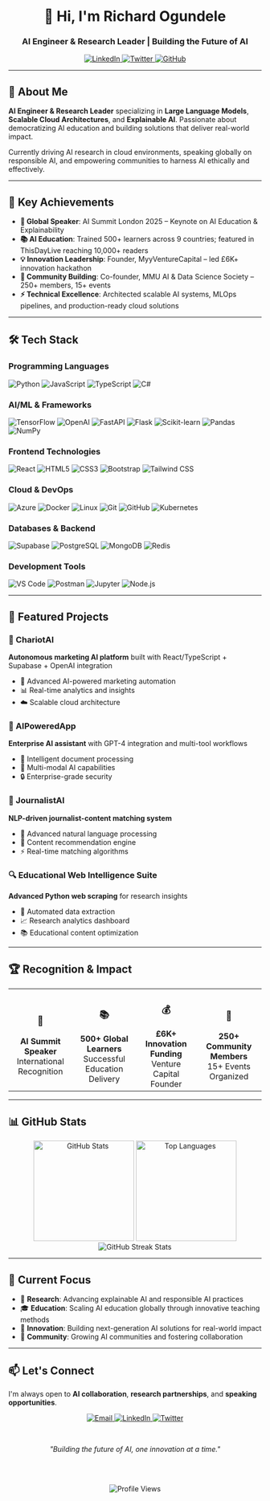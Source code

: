 <div align="center">
  <h1>👋 Hi, I'm Richard Ogundele</h1>
  <h3>AI Engineer & Research Leader | Building the Future of AI</h3>
  
  <!-- Social Links -->
  <p>
    <a href="https://www.linkedin.com/in/richardogundele/" target="_blank">
      <img src="https://img.shields.io/badge/LinkedIn-0077B5?style=for-the-badge&logo=linkedin&logoColor=white" alt="LinkedIn"/>
    </a>
    <a href="https://twitter.com/therichediamond" target="_blank">
      <img src="https://img.shields.io/badge/Twitter-1DA1F2?style=for-the-badge&logo=twitter&logoColor=white" alt="Twitter"/>
    </a>
    <a href="https://github.com/richardogundele" target="_blank">
      <img src="https://img.shields.io/badge/GitHub-100000?style=for-the-badge&logo=github&logoColor=white" alt="GitHub"/>
    </a>
  </p>
</div>

---

## 🚀 About Me

**AI Engineer & Research Leader** specializing in **Large Language Models**, **Scalable Cloud Architectures**, and **Explainable AI**. Passionate about democratizing AI education and building solutions that deliver real-world impact.

Currently driving AI research in cloud environments, speaking globally on responsible AI, and empowering communities to harness AI ethically and effectively.

---

## 🎯 Key Achievements

- **🎤 Global Speaker**: AI Summit London 2025 – Keynote on AI Education & Explainability
- **📚 AI Education**: Trained 500+ learners across 9 countries; featured in ThisDayLive reaching 10,000+ readers
- **💡 Innovation Leadership**: Founder, MyyVentureCapital – led £6K+ innovation hackathon
- **👥 Community Building**: Co-founder, MMU AI & Data Science Society – 250+ members, 15+ events
- **⚡ Technical Excellence**: Architected scalable AI systems, MLOps pipelines, and production-ready cloud solutions

---

## 🛠️ Tech Stack

### Programming Languages
<p>
  <img src="https://img.shields.io/badge/Python-3776AB?style=for-the-badge&logo=python&logoColor=white" alt="Python"/>
  <img src="https://img.shields.io/badge/JavaScript-F7DF1E?style=for-the-badge&logo=javascript&logoColor=black" alt="JavaScript"/>
  <img src="https://img.shields.io/badge/TypeScript-007ACC?style=for-the-badge&logo=typescript&logoColor=white" alt="TypeScript"/>
  <img src="https://img.shields.io/badge/C%23-239120?style=for-the-badge&logo=c-sharp&logoColor=white" alt="C#"/>
</p>

### AI/ML & Frameworks
<p>
  <img src="https://img.shields.io/badge/TensorFlow-FF6F00?style=for-the-badge&logo=tensorflow&logoColor=white" alt="TensorFlow"/>
  <img src="https://img.shields.io/badge/OpenAI-412991?style=for-the-badge&logo=openai&logoColor=white" alt="OpenAI"/>
  <img src="https://img.shields.io/badge/FastAPI-005571?style=for-the-badge&logo=fastapi" alt="FastAPI"/>
  <img src="https://img.shields.io/badge/Flask-000000?style=for-the-badge&logo=flask&logoColor=white" alt="Flask"/>
  <img src="https://img.shields.io/badge/scikit--learn-F7931E?style=for-the-badge&logo=scikit-learn&logoColor=white" alt="Scikit-learn"/>
  <img src="https://img.shields.io/badge/Pandas-150458?style=for-the-badge&logo=pandas&logoColor=white" alt="Pandas"/>
  <img src="https://img.shields.io/badge/NumPy-013243?style=for-the-badge&logo=numpy&logoColor=white" alt="NumPy"/>
</p>

### Frontend Technologies
<p>
  <img src="https://img.shields.io/badge/React-20232A?style=for-the-badge&logo=react&logoColor=61DAFB" alt="React"/>
  <img src="https://img.shields.io/badge/HTML5-E34F26?style=for-the-badge&logo=html5&logoColor=white" alt="HTML5"/>
  <img src="https://img.shields.io/badge/CSS3-1572B6?style=for-the-badge&logo=css3&logoColor=white" alt="CSS3"/>
  <img src="https://img.shields.io/badge/Bootstrap-563D7C?style=for-the-badge&logo=bootstrap&logoColor=white" alt="Bootstrap"/>
  <img src="https://img.shields.io/badge/Tailwind_CSS-38B2AC?style=for-the-badge&logo=tailwind-css&logoColor=white" alt="Tailwind CSS"/>
</p>

### Cloud & DevOps
<p>
  <img src="https://img.shields.io/badge/Microsoft_Azure-0089D0?style=for-the-badge&logo=microsoft-azure&logoColor=white" alt="Azure"/>
  <img src="https://img.shields.io/badge/Docker-2496ED?style=for-the-badge&logo=docker&logoColor=white" alt="Docker"/>
  <img src="https://img.shields.io/badge/Linux-FCC624?style=for-the-badge&logo=linux&logoColor=black" alt="Linux"/>
  <img src="https://img.shields.io/badge/Git-F05032?style=for-the-badge&logo=git&logoColor=white" alt="Git"/>
  <img src="https://img.shields.io/badge/GitHub-100000?style=for-the-badge&logo=github&logoColor=white" alt="GitHub"/>
  <img src="https://img.shields.io/badge/Kubernetes-326CE5?style=for-the-badge&logo=kubernetes&logoColor=white" alt="Kubernetes"/>
</p>

### Databases & Backend
<p>
  <img src="https://img.shields.io/badge/Supabase-3ECF8E?style=for-the-badge&logo=supabase&logoColor=white" alt="Supabase"/>
  <img src="https://img.shields.io/badge/PostgreSQL-316192?style=for-the-badge&logo=postgresql&logoColor=white" alt="PostgreSQL"/>
  <img src="https://img.shields.io/badge/MongoDB-4EA94B?style=for-the-badge&logo=mongodb&logoColor=white" alt="MongoDB"/>
  <img src="https://img.shields.io/badge/Redis-DC382D?style=for-the-badge&logo=redis&logoColor=white" alt="Redis"/>
</p>

### Development Tools
<p>
  <img src="https://img.shields.io/badge/Visual_Studio_Code-0078D4?style=for-the-badge&logo=visual%20studio%20code&logoColor=white" alt="VS Code"/>
  <img src="https://img.shields.io/badge/Postman-FF6C37?style=for-the-badge&logo=postman&logoColor=white" alt="Postman"/>
  <img src="https://img.shields.io/badge/Jupyter-F37626?style=for-the-badge&logo=jupyter&logoColor=white" alt="Jupyter"/>
  <img src="https://img.shields.io/badge/Node.js-339933?style=for-the-badge&logo=nodedotjs&logoColor=white" alt="Node.js"/>
</p>

---

## 🚀 Featured Projects

### 🤖 ChariotAI
**Autonomous marketing AI platform** built with React/TypeScript + Supabase + OpenAI integration
- 🎯 Advanced AI-powered marketing automation
- 📊 Real-time analytics and insights
- ☁️ Scalable cloud architecture

### 💼 AIPoweredApp
**Enterprise AI assistant** with GPT-4 integration and multi-tool workflows
- 📄 Intelligent document processing
- 🔄 Multi-modal AI capabilities
- 🔒 Enterprise-grade security

### 📰 JournalistAI
**NLP-driven journalist-content matching system**
- 🧠 Advanced natural language processing
- 🎯 Content recommendation engine
- ⚡ Real-time matching algorithms

### 🔍 Educational Web Intelligence Suite
**Advanced Python web scraping** for research insights
- 🤖 Automated data extraction
- 📈 Research analytics dashboard
- 📚 Educational content optimization

---

## 🏆 Recognition & Impact

<div align="center">
  <table>
    <tr>
      <td align="center">
        <h3>🎤</h3>
        <b>AI Summit Speaker</b><br>
        International Recognition
      </td>
      <td align="center">
        <h3>📚</h3>
        <b>500+ Global Learners</b><br>
        Successful Education Delivery
      </td>
      <td align="center">
        <h3>💰</h3>
        <b>£6K+ Innovation Funding</b><br>
        Venture Capital Founder
      </td>
      <td align="center">
        <h3>👥</h3>
        <b>250+ Community Members</b><br>
        15+ Events Organized
      </td>
    </tr>
  </table>
</div>

---

## 📊 GitHub Stats

<div align="center">
  <img src="https://github-readme-stats.vercel.app/api?username=richardogundele&show_icons=true&theme=radical&hide_border=true" alt="GitHub Stats" height="200"/>
  <img src="https://github-readme-stats.vercel.app/api/top-langs/?username=richardogundele&layout=compact&theme=radical&hide_border=true" alt="Top Languages" height="200"/>
</div>

<div align="center">
  <img src="https://github-readme-streak-stats.herokuapp.com/?user=richardogundele&theme=radical&hide_border=true" alt="GitHub Streak Stats"/>
</div>

---

## 🌟 Current Focus

- 🔬 **Research**: Advancing explainable AI and responsible AI practices
- 🎓 **Education**: Scaling AI education globally through innovative teaching methods
- 🚀 **Innovation**: Building next-generation AI solutions for real-world impact
- 🤝 **Community**: Growing AI communities and fostering collaboration

---

## 📫 Let's Connect

I'm always open to **AI collaboration**, **research partnerships**, and **speaking opportunities**.

<div align="center">
  <p>
    <a href="mailto:your-email@example.com">
      <img src="https://img.shields.io/badge/Email-D14836?style=for-the-badge&logo=gmail&logoColor=white" alt="Email"/>
    </a>
    <a href="https://www.linkedin.com/in/richardogundele/">
      <img src="https://img.shields.io/badge/LinkedIn-0077B5?style=for-the-badge&logo=linkedin&logoColor=white" alt="LinkedIn"/>
    </a>
    <a href="https://twitter.com/therichediamond">
      <img src="https://img.shields.io/badge/Twitter-1DA1F2?style=for-the-badge&logo=twitter&logoColor=white" alt="Twitter"/>
    </a>
  </p>
  
  <br>
  
  <i>"Building the future of AI, one innovation at a time."</i>
  
  <br><br>
  
  ![Profile Views](https://komarev.com/ghpvc/?username=richardogundele&color=brightgreen&style=for-the-badge)
</div>